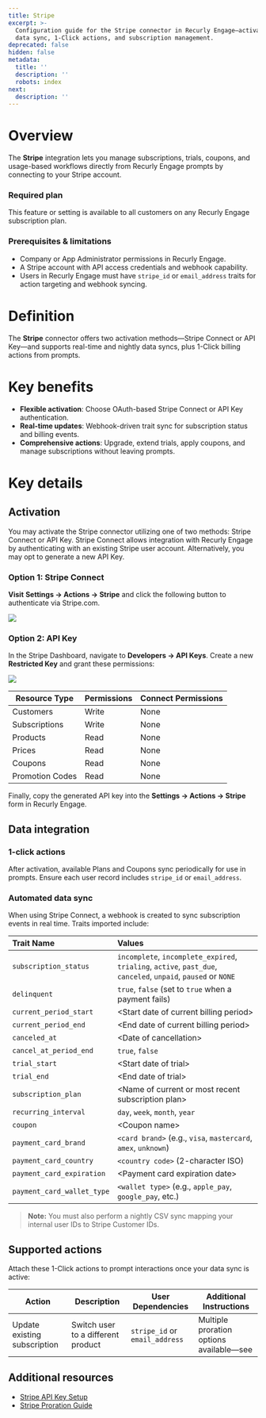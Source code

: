 ```yaml
---
title: Stripe
excerpt: >-
  Configuration guide for the Stripe connector in Recurly Engage—activation,
  data sync, 1-Click actions, and subscription management.
deprecated: false
hidden: false
metadata:
  title: ''
  description: ''
  robots: index
next:
  description: ''
---
```

# Overview

The **Stripe** integration lets you manage subscriptions, trials, coupons, and usage-based workflows directly from Recurly Engage prompts by connecting to your Stripe account.

### Required plan

This feature or setting is available to all customers on any Recurly Engage subscription plan.

### Prerequisites & limitations

* Company or App Administrator permissions in Recurly Engage.
* A Stripe account with API access credentials and webhook capability.
* Users in Recurly Engage must have `stripe_id` or `email_address` traits for action targeting and webhook syncing.

# Definition

The **Stripe** connector offers two activation methods—Stripe Connect or API Key—and supports real-time and nightly data syncs, plus 1-Click billing actions from prompts.

# Key benefits

* **Flexible activation**: Choose OAuth-based Stripe Connect or API Key authentication.
* **Real-time updates**: Webhook-driven trait sync for subscription status and billing events.
* **Comprehensive actions**: Upgrade, extend trials, apply coupons, and manage subscriptions without leaving prompts.

# Key details

## Activation

You may activate the Stripe connector utilizing one of two methods: Stripe Connect or API Key. Stripe Connect allows integration with Recurly Engage by authenticating with an existing Stripe user account. Alternatively, you may opt to generate a new API Key.

### Option 1: Stripe Connect

**Visit** **Settings → Actions → Stripe** and click the following button to authenticate via Stripe.com.

<Image align="center" className="border" border={true} src="https://files.readme.io/c2a06fc-Stripe_Connect.png" />

<br />

### Option 2: API Key

In the Stripe Dashboard, navigate to **Developers → API Keys**. Create a new **Restricted Key** and grant these permissions:

<Image align="center" className="border" border={true} src="https://files.readme.io/3020621-Stripe_key.png" />

| Resource Type   | Permissions | Connect Permissions |
| --------------- | ----------- | ------------------- |
| Customers       | Write       | None                |
| Subscriptions   | Write       | None                |
| Products        | Read        | None                |
| Prices          | Read        | None                |
| Coupons         | Read        | None                |
| Promotion Codes | Read        | None                |

Finally, copy the generated API key into the **Settings → Actions → Stripe** form in Recurly Engage.

## Data integration

### 1-click actions

After activation, available Plans and Coupons sync periodically for use in prompts. Ensure each user record includes `stripe_id` or `email_address`.

### Automated data sync

When using Stripe Connect, a webhook is created to sync subscription events in real time. Traits imported include:

| Trait Name                 | Values                                                                                                         |
| :------------------------- | :------------------------------------------------------------------------------------------------------------- |
| `subscription_status`      | `incomplete`, `incomplete_expired`, `trialing`, `active`, `past_due`, `canceled`, `unpaid`, `paused` or `NONE` |
| `delinquent`               | `true`, `false` (set to `true` when a payment fails)                                                           |
| `current_period_start`     | \<Start date of current billing period>                                                                        |
| `current_period_end`       | \<End date of current billing period>                                                                          |
| `canceled_at`              | \<Date of cancellation>                                                                                        |
| `cancel_at_period_end`     | `true`, `false`                                                                                                |
| `trial_start`              | \<Start date of trial>                                                                                         |
| `trial_end`                | \<End date of trial>                                                                                           |
| `subscription_plan`        | \<Name of current or most recent subscription plan>                                                            |
| `recurring_interval`       | `day`, `week`, `month`, `year`                                                                                 |
| `coupon`                   | \<Coupon name>                                                                                                 |
| `payment_card_brand`       | `<card brand>` (e.g., `visa`, `mastercard`, `amex`, `unknown`)                                                 |
| `payment_card_country`     | `<country code>` (2-character ISO)                                                                             |
| `payment_card_expiration`  | \<Payment card expiration date>                                                                                |
| `payment_card_wallet_type` | `<wallet type>` (e.g., `apple_pay`, `google_pay`, etc.)                                                        |

> **Note:** You must also perform a nightly CSV sync mapping your internal user IDs to Stripe Customer IDs.

## Supported actions

Attach these 1-Click actions to prompt interactions once your data sync is active:

| Action                       | Description                        | User Dependencies              | Additional Instructions                  |
| ---------------------------- | ---------------------------------- | ------------------------------ | ---------------------------------------- |
| Update existing subscription | Switch user to a different product | `stripe_id` or `email_address` | Multiple proration options available—see |

## Additional resources

* [Stripe API Key Setup](https://docs.stripe.com/keys)
* [Stripe Proration Guide](https://stripe.com/docs/billing/subscriptions/upgrade-downgrade#proration)